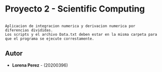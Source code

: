 # Proyecto 2 - Scientific Computing
```

Aplicacion de integracion numerica y derivacion numerica por diferencias divididas.
Los scripts y el archivo Data.txt deben estar en la misma carpeta para que el programa se ejecute correstamente.

```

## Autor
* **Lorena Perez**  - (20200396)
